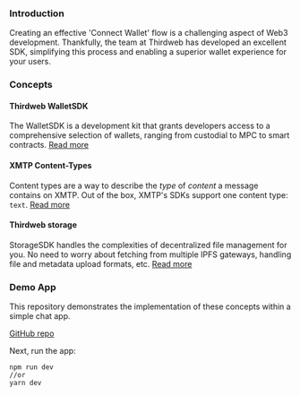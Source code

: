 ### Introduction

Creating an effective 'Connect Wallet' flow is a challenging aspect of Web3 development. Thankfully, the team at Thirdweb has developed an excellent SDK, simplifying this process and enabling a superior wallet experience for your users.


### Concepts

#### Thirdweb WalletSDK
The WalletSDK is a development kit that grants developers access to a comprehensive selection of wallets, ranging from custodial to MPC to smart contracts.
[Read more](https://twitter.com/thirdweb/status/1654191962751389697)

#### XMTP Content-Types
Content types are a way to describe the *type* of *content* a message contains on XMTP. Out of the box, XMTP's SDKs support one content type: `text`. 
[Read more](https://xmtp.org/docs/dev-concepts/content-types)

#### Thirdweb storage
StorageSDK handles the complexities of decentralized file management for you. No need to worry about fetching from multiple IPFS gateways, handling file and metadata upload formats, etc.
[Read more](https://thirdweb.com/storage)

### Demo App

This repository demonstrates the implementation of these concepts within a simple chat app.

[GitHub repo](https://github.com/fabriguespe/xmtp-thirdweb-js) 

Next, run the app:
```tsx
npm run dev
//or
yarn dev
```